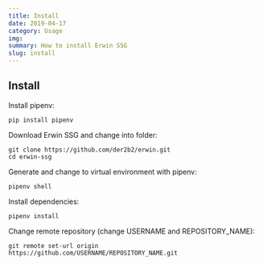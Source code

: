 ```yaml
---
title: Install
date: 2019-04-17
category: Usage
img: 
summary: How to install Erwin SSG
slug: install
---
```


## Install

Install pipenv:

    pip install pipenv

Download Erwin SSG and change into folder:

    git clone https://github.com/der2b2/erwin.git   
    cd erwin-ssg

Generate and change to virtual environment with pipenv:

    pipenv shell

Install dependencies:

    pipenv install

Change remote repository (change USERNAME and REPOSITORY_NAME):

    git remote set-url origin https://github.com/USERNAME/REPOSITORY_NAME.git


